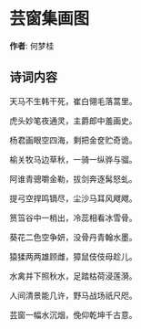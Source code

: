 # 芸窗集画图

**作者**: 何梦桂

## 诗词内容

天马不生韩干死，崔白翎毛落蒿里。

虎头妙笔夜通灵，主爵郎中羞画史。

杨君画眼空四海，剩把金奁贮奇诡。

榆关牧马边草秋，一骑一纵骅与骝。

阿谁青骢嚼金勒，拔剑奔逐髯怒虬。

提弓空捍鸣镝尽，尘沙马耳风飕飕。

筼筜谷中一梢出，冷蕊相看冰雪骨。

葵花二色空争妍，没骨丹青翰水墨。

猿猱两两雄顾雌，獐鼠伎伎母趁儿。

水禽并下照秋水，足踏枯荷浸莲漪。

人间清景能几许，野马战场祇尺咫。

芸窗一幅水沉烟，俛仰乾坤千古意。

